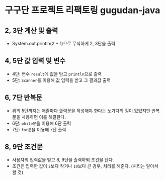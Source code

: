 # 구구단 프로젝트 리팩토링 gugudan-java

## 2, 3단 계산 및 출력

- System.out.println(2 * 1)으로 무식하게 2, 3단을 출력

## 4, 5단 값 입력 및 변수

- 4단: 변수 `result`에 값을 담고 `println`으로 출력
- 5단: `Scanner`를 이용해 값 입력을 받고 그 결과값 출력

## 6, 7단 반복문

- 위의 5단까지는 매줄마다 출력문을 작성해야 한다는 노가다의 길이 있었지만 반복문을 사용하면 이를 해결한다.
- 6단: `while문`을 이용해 6단 출력
- 7단: `for문`을 이용해 7단 출력

## 8, 9단 조건문

- 사용자의 입력값을 받고 8, 9단을 출력하되 조건을 단다.
- 조건은 입력한 값이 `2`보다 작거나 `10`보다 큰 경우, 처리를 해준다. (처리는 알아서 할 것)
